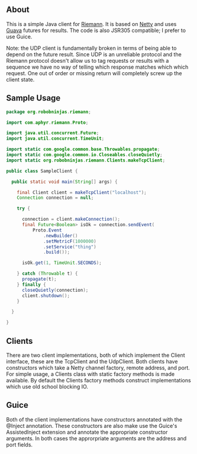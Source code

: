 About
-----

This is a simple Java client for [Riemann](https://github.com/aphyr/riemann). It is based on [Netty](http://netty.io) and uses
[Guava](http://code.google.com/p/guava-libraries/) futures for results. The code is also JSR305 compatible; I prefer to use Guice.

Note: the UDP client is fundamentally broken in terms of being able to depend on the future result. Since UDP is an unreliable
protocol and the Riemann protocol doesn't allow us to tag requests or results with a sequence we have no way of telling which
response matches which which request. One out of order or missing return will completely screw up the client state.

Sample Usage
------------

```java
package org.robobninjas.riemann;

import com.aphyr.riemann.Proto;

import java.util.concurrent.Future;
import java.util.concurrent.TimeUnit;

import static com.google.common.base.Throwables.propagate;
import static com.google.common.io.Closeables.closeQuietly;
import static org.robobninjas.riemann.Clients.makeTcpClient;

public class SampleClient {

  public static void main(String[] args) {

    final Client client = makeTcpClient("localhost");
    Connection connection = null;

    try {

      connection = client.makeConnection();
      final Future<Boolean> isOk = connection.sendEvent(
          Proto.Event
              .newBuilder()
              .setMetricF(1000000)
              .setService("thing")
              .build());

      isOk.get(1, TimeUnit.SECONDS);

    } catch (Throwable t) {
      propagate(t);
    } finally {
      closeQuietly(connection);
      client.shutdown();
    }

  }

}
```

Clients
-------

There are two client implementations, both of which implement the Client interface, these are the TcpClient 
and the UdpClient. Both clients have constructors which take a Netty channel factory, remote address, and port.
For simple usage, a Clients class with static factory methods is made available. By default the Clients factory
methods construct implementations which use old school blocking IO.

Guice
-----

Both of the client implementations have constructors annotated with the @Inject annotation. These constructors are
also make use the Guice's AssistedInject extension and annotate the appropriate constructor arguments.  In both cases
the approrpriate arguments are the address and port fields.


